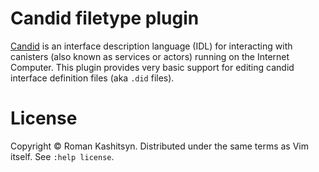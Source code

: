 # Candid filetype plugin

[Candid](https://github.com/dfinity/candid) is an interface description language (IDL) for interacting with canisters (also known as services or actors) running on the Internet Computer.
This plugin provides very basic support for editing candid interface definition files (aka `.did` files).

# License

Copyright © Roman Kashitsyn. Distributed under the same terms as Vim itself. See `:help license`.
